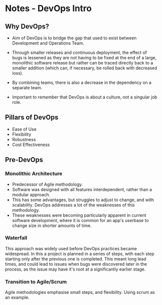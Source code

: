 # Notes - DevOps Intro

## Why DevOps?

- Aim of DevOps is to bridge the gap that used to exist between Development and Operations Team. 

- Through smaller releases and continuous deployment, the effect of bugs is lessened as they are not having to be fixed at the end of a large, monolithic software release but rather can be traced directly back to a smaller addition (which can, if necessary, be rolled back with decreased loss).
- By combining teams, there is also a decrease in the  dependency on a separate team. 
- Important to remember that DevOps is about a culture, not a singular job role.

## Pillars of DevOps

- Ease of Use
- Flexibility
- Robustness
- Cost Effectiveness

## Pre-DevOps
### Monolithic Architecture

- Predecessor of Agile methodology. 
- Software was designed with all features interdependent, rather than a modular approach. 
- This has some advantages, but struggles to adjust to change, and with scalability. DevOps addresses a lot of the weaknesses of this methodology.
- These weaknesses were becoming particularly apparent in current software development, where it is common for an app's userbase to change size in shorter amounts of time.

### Waterfall

This approach was widely used before DevOps practices became widespread. In this a project is planned in a series of steps, with each step starting only after the previous one is completed. This meant long lead times, and could lead to issues when bugs were discovered later in the process, as the issue may have it's root at a significantly earlier stage.

### Transition to Agile/Scrum

Agile methodologies emphasise small steps, and flexibility. Using scrum as an example.